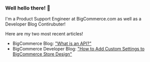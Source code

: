 ### Well hello there! :wave:

I'm a Product Support Engineer at BigCommerce.com as well as a Developer Blog Contirubuter!

Here are my two most recent articles!
- BigCommerce Blog: ["What is an API?"](https://www.bigcommerce.com/blog/what-is-an-api/)
- BigCommerce Developer Blog: ["How to Add Custom Settings to BigCommerce Store Design"](https://medium.com/@matthew.wyatt/how-to-add-custom-settings-to-bigcommerce-store-design-6c5e1274e5e6)

